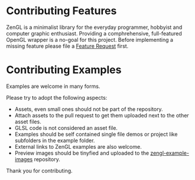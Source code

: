 # Contributing Features

ZenGL is a minimalist library for the everyday programmer, hobbyist and computer graphic enthusiast.
Providing a comphrehensive, full-featured OpenGL wrapper is a no-goal for this project.
Before implementing a missing feature please file a [Feature Request](https://github.com/szabolcsdombi/zengl/issues) first.

# Contributing Examples

Examples are welcome in many forms.

Please try to adopt the following aspects:

- Assets, even small ones should not be part of the repository.
- Attach assets to the pull request to get them uploaded next to the other asset files.
- GLSL code is not considered an asset file.
- Examples should be self contained single file demos or project like subfolders in the example folder.
- External links to ZenGL examples are also welcome.
- Preview images should be tinyfied [](https://tinypng.com/) and uploaded to the [zengl-example-images](https://github.com/szabolcsdombi/) repository.

Thank you for contributing.
